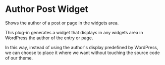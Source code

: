 # Author Post Widget
Shows the author of a post or page in the widgets area.

This plug-in generates a widget that displays in any widgets area in WordPress the author of the entry or page.

In this way, instead of using the author's display predefined by WordPress, we can choose to place it where we want without touching the source code of our theme.